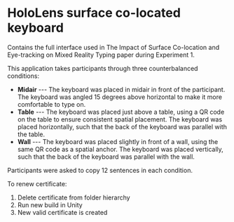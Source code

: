 # HoloLens surface co-located keyboard
Contains the full interface used in The Impact of Surface Co-location and Eye-tracking on Mixed Reality Typing paper during Experiment 1.

This application takes participants through three counterbalanced conditions:
- **Midair** --- The keyboard was placed in midair in front of the participant. The keyboard was angled 15 degrees above horizontal to make it more comfortable to type on.
- **Table** --- The keyboard was placed just above a table, using a QR code on the table to ensure consistent spatial placement. The keyboard was placed horizontally, such that the back of the keyboard was parallel with the table.
- **Wall** --- The keyboard was placed slightly in front of a wall, using the same QR code as a spatial anchor. The keyboard was placed vertically, such that the back of the keyboard was parallel with the wall.

Participants were asked to copy 12 sentences in each condition.

To renew certificate:
1. Delete certificate from folder hierarchy
2. Run new build in Unity
3. New valid certificate is created
